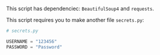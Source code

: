 This script has dependenciec: `BeautifulSoup4` and `requests`.

This script requires you to make another file `secrets.py`:

```py
# secrets.py

USERNAME = "123456"
PASSWORD = "Password"
```

